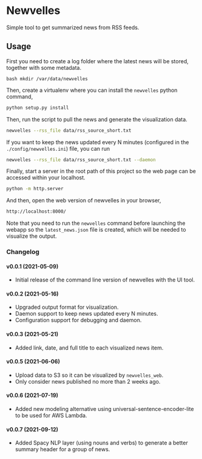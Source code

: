 # Newvelles

Simple tool to get summarized news from RSS feeds.  

## Usage 

First you need to create a log folder where the latest news will be stored, together with some metadata.   

``bash
mkdir /var/data/newvelles
``

Then, create a virtualenv where you can install the `newvelles` python command,  

```bash
python setup.py install 
```

Then, run the script to pull the news and generate the visualization data. 

```bash
newvelles --rss_file data/rss_source_short.txt 
```

If you want to keep the news updated every N minutes (configured in the `./config/newvelles.ini`) file, you can run 


```bash
newvelles --rss_file data/rss_source_short.txt --daemon
```

Finally, start a server in the root path of this project so the web page can be accessed within your localhost. 

```bash
python -m http.server 
```

And then, open the web version of newvelles in your browser,

```bash
http://localhost:8000/
```

Note that you need to run the `newvelles` command before launching the webapp so the `latest_news.json` file is created, which will be needed to visualize the output. 

### Changelog

#### v0.0.1 (2021-05-09)

* Initial release of the command line version of newvelles with the UI tool. 


#### v0.0.2 (2021-05-16)

* Upgraded output format for visualization. 
* Daemon support to keep news updated every N minutes. 
* Configuration support for debugging and daemon.


#### v0.0.3 (2021-05-21)

* Added link, date, and full title to each visualized news item. 


#### v0.0.5 (2021-06-06)

* Upload data to S3 so it can be visualized by `newvelles_web`.
* Only consider news published no more than 2 weeks ago. 


#### v0.0.6 (2021-07-19)

* Added new modeling alternative using universal-sentence-encoder-lite to be used for AWS Lambda.  


#### v0.0.7 (2021-09-12)

* Added Spacy NLP layer (using nouns and verbs) to generate a better summary header for a group of news.  

